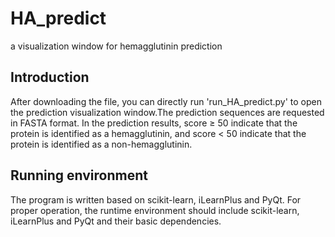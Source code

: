 # HA_predict
a visualization window for hemagglutinin prediction
## Introduction
After downloading the file, you can directly run 'run_HA_predict.py' to open the prediction visualization window.The prediction sequences are requested in FASTA format. In the prediction results, score ≥ 50 indicate that the protein is identified as a hemagglutinin, and score < 50 indicate that the protein is identified as a non-hemagglutinin.
## Running environment
The program is written based on scikit-learn, iLearnPlus and PyQt. For proper operation, the runtime environment should include scikit-learn, iLearnPlus and PyQt and their basic dependencies.
